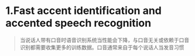 # 1.Fast accent identification and accented speech recognition
> 当说话人带有口音时语音识别系统当性能会下降，与口音无关或依赖于口音识别都需要收集更多的训练数据。口音通常来自于每个说话人当发音习惯